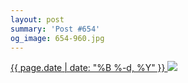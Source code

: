 ```yaml
---
layout: post
summary: 'Post #654'
og_image: 654-960.jpg
---
```


<p>
 <time>
  <a href="/654">
   {{ page.date | date: "%B %-d, %Y" }}
  </a>
 </time>
 <a href="/654">
  <img sizes="(min-width: 700px) 50vw, calc(100vw - 2rem)" src="{{ site.assets_url }}/654-480.jpg" srcset="{{ site.assets_url }}/654-240.jpg 240w, {{ site.assets_url }}/654-480.jpg 480w, {{ site.assets_url }}/654-720.jpg 720w, {{ site.assets_url }}/654-960.jpg 960w"/>
 </a>
</p>
